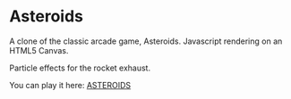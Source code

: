 # Asteroids

A clone of the classic arcade game, Asteroids. Javascript rendering on an HTML5 Canvas. 

Particle effects for the rocket exhaust.

You can play it here: [ASTEROIDS](http://gotno.github.io/asteroids/) 
